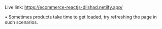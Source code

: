 Live link: https://ecommerce-reactjs-dilshad.netlify.app/

• Sometimes products take time to get loaded, try refreshing the page in such scenarios.
